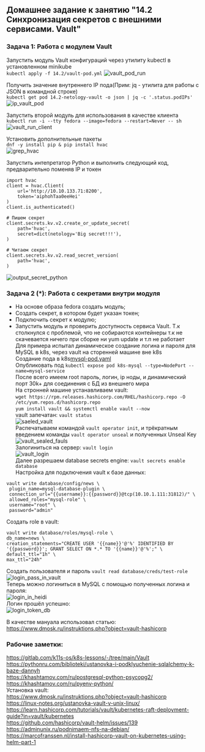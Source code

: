 ## Домашнее задание к занятию "14.2 Синхронизация секретов с внешними сервисами. Vault" </br>

### Задача 1: Работа с модулем Vault </br>
Запустить модуль Vault конфигураций через утилиту kubectl в установленном minikube </br>
```kubectl apply -f 14.2/vault-pod.yml```
![vault_pod_run](https://github.com/murzinvit/screen_1/blob/40c163a3a2845515d19186777154b8bd5d01f682/Kuber_vault_pod_run.jpg) </br>

Получить значение внутреннего IP пода(Прим: jq - утилита для работы с JSON в командной строке) </br>
```kubectl get pod 14.2-netology-vault -o json | jq -c '.status.podIPs'```
![ip_vault_pod](https://github.com/murzinvit/screen_1/blob/b08900bd98e311e43847251d54aaa2be8f4a4361/Kuber_ip_vault_pod.jpg) </br>

Запустить второй модуль для использования в качестве клиента </br>
```kubectl run -i --tty fedora --image=fedora --restart=Never -- sh```</br>
![vault_run_client](https://github.com/murzinvit/screen_1/blob/016aed66152a595f95fc64441ba427555fc0fe67/Kuber_vault_run_client.jpg) </br>

Установить дополнительные пакеты </br>
```dnf -y install pip & pip install hvac```</br>
![grep_hvac](https://github.com/murzinvit/screen_1/blob/ddc8ff0084306e3b07fa4e2046293ab64dae46f4/Kuber_grep_hvac.jpg) </br>

Запустить интепретатор Python и выполнить следующий код, предварительно поменяв IP и токен </br>
```
import hvac
client = hvac.Client(
    url='http://10.10.133.71:8200',
    token='aiphohTaa0eeHei'
)
client.is_authenticated()

# Пишем секрет
client.secrets.kv.v2.create_or_update_secret(
    path='hvac',
    secret=dict(netology='Big secret!!!'),
)

# Читаем секрет
client.secrets.kv.v2.read_secret_version(
    path='hvac',
)
```
![output_secret_python](https://github.com/murzinvit/screen_1/blob/129960dca030273dd12fcd3f4578bd8172067b29/Kuber_output_secret_python.jpg) </br>

### Задача 2 (*): Работа с секретами внутри модуля
* На основе образа fedora создать модуль;
* Создать секрет, в котором будет указан токен;
* Подключить секрет к модулю;
* Запустить модуль и проверить доступность сервиса Vault.
Т.к столкнулся с проблемой, что не собираются контейнеры т.к не скачевается ничего при сборке ни yum update и т.п не работает </br>
Для примера испытал динамическое создание логина и пароля для MySQL в k8s, через vault на сторенней машине вне k8s </br>
Создание пода в k8s[mysql-pod.yaml](https://github.com/murzinvit/14.2_vault/blob/af59c55e2d702f1cd5f72a8ab2ca1df8ea60ab79/mysql-pod.yaml) </br>
Опубликовать под `kubectl expose pod k8s-mysql --type=NodePort --name=mysql-service` </br>
После всего имеем root пароль, логин, ip ноды, и динамический порт 30k+ для соединения с БД из внешнего мира </br>
На стронней машине устанавливаем vault: </br>
`wget https://rpm.releases.hashicorp.com/RHEL/hashicorp.repo -O /etc/yum.repos.d/hashicorp.repo` </br>
`yum install vault && systemctl enable vault --now` </br>
vault запечатан: `vault status`</br>
![saeled_vault](https://github.com/murzinvit/screen_1/blob/42cbe17a2fbe4259c2d71ebe4fda4ebd755eda82/kuber_saeled_vault.jpg) </br>
Распечатываем командой `vault operator init`, и трёкратным введением команды `vault operator unseal` и полученных Unseal Key </br>
![vault_sealed_fauls](https://github.com/murzinvit/screen_1/blob/403e277a6ba507f8c06f410e0ba3c81ede49ae48/Kuber_vault_sealed_fauls.jpg) </br>
Залогиниться на сервер: `vault login` </br>
![vault_login](https://github.com/murzinvit/screen_1/blob/53677c88a2de116c999dd1dbbc0c5ea10748fb9d/Kuber_vault_login.jpg) </br>
Далее разрешаем database secrets engine: `vault secrets enable database` </br>
Настройка для подключения vault к базе данных: </br>
```
vault write database/config/news \
 plugin_name=mysql-database-plugin \
 connection_url="{{username}}:{{password}}@tcp(10.10.1.111:31812)/" \
 allowed_roles="mysql-role" \
 username="root" \
 password="admin"
 ```
 Создать role в vault: </br>
 ```
 vault write database/roles/mysql-role \
 db_name=news \
 creation_statements="CREATE USER '{{name}}'@'%' IDENTIFIED BY '{{password}}'; GRANT SELECT ON *.* TO '{{name}}'@'%';" \
 default_ttl="1h" \
 max_ttl="24h"
 ```
 Создать пользователя и пароль `vault read database/creds/test-role` </br>
 ![login_pass_in_vault](https://github.com/murzinvit/screen_1/blob/ae977917fb5af02760fb0b99fd7487c2050c6ce0/Kuber_vault_create_login_pass_in_vault.jpg) <br>
 Теперь можно логиниться в MySQL с помощью полученных логина и пароля: </br>
 ![login_in_heidi](https://github.com/murzinvit/screen_1/blob/c478a0d1437dce6ceb50b237acecc72c7f00c0b7/Kuber_login_in_heidi.jpg) </br>
 Логин прошёл успешно: </br>
 ![login_token_db](https://github.com/murzinvit/screen_1/blob/e8101ad364d1e419da9154d2709719328f376016/Kuber_vault_login_token_db.jpg) </br>
 
 В качестве мануала использовал статью: https://www.dmosk.ru/instruktions.php?object=vault-hashicorp </br>
 
### Рабочие заметки: </br>
https://gitlab.com/k11s-os/k8s-lessons/-/tree/main/Vault <br>
https://pythonru.com/biblioteki/ustanovka-i-podklyuchenie-sqlalchemy-k-baze-dannyh <br>
https://khashtamov.com/ru/postgresql-python-psycopg2/ <br>
https://khashtamov.com/ru/pyenv-python/ <br>
Установка vault: </br>
https://www.dmosk.ru/instruktions.php?object=vault-hashicorp </br>
https://linux-notes.org/ustanovka-vault-v-unix-linux/ </br>
https://learn.hashicorp.com/tutorials/vault/kubernetes-raft-deployment-guide?in=vault/kubernetes </br>
https://github.com/hashicorp/vault-helm/issues/139 </br>
https://adminunix.ru/podnimaem-nfs-na-debian/ </br>
https://marcofranssen.nl/install-hashicorp-vault-on-kubernetes-using-helm-part-1 </br>
